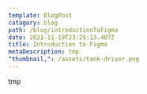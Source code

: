 ```yaml
---
template: BlogPost
catagory: blog
path: /blog/introductionToFigma
date: 2021-11-19T23:25:13.407Z
title: Introduction to Figma
metaDescription: tmp
"thumbnail,": /assets/tank-driver.png
---
```

tmp